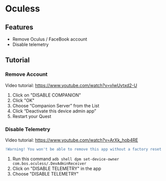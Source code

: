 # Oculess

## Features
- Remove Oculus / FaceBook account
- Disable telemetry

## Tutorial

### Remove Account
Video tutorial: https://www.youtube.com/watch?v=vIwUvtxd2-U
1. Click on "DISABLE COMPANION"
2. Click "OK"
3. Choose “Companion Server” from the List
4. Click “Deactivate this device admin app”
5. Restart your Quest

### Disable Telemetry
Video tutorial: https://www.youtube.com/watch?v=ArXk_hob4RE
```diff 
!Warning! You won't be able to remove this app without a factory reset after running the following command
```
1. Run this command ```adb shell dpm set-device-owner com.bos.oculess/.DevAdminReceiver```
2. Click on "DISABLE TELEMETRY" in the app
3. Choose "DISABLE TELEMETRY"

